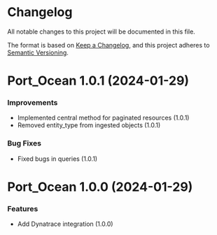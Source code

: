 # Changelog

All notable changes to this project will be documented in this file.

The format is based on [Keep a Changelog](https://keepachangelog.com/en/1.0.0/),
and this project adheres to [Semantic Versioning](https://semver.org/spec/v2.0.0.html).

<!-- towncrier release notes start -->

# Port_Ocean 1.0.1 (2024-01-29)

### Improvements

- Implemented central method for paginated resources (1.0.1)
- Removed entity_type from ingested objects (1.0.1)

### Bug Fixes

- Fixed bugs in queries (1.0.1)


# Port_Ocean 1.0.0 (2024-01-29)

### Features

- Add Dynatrace integration (1.0.0)
